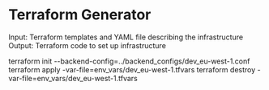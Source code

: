 # Terraform Generator

Input: Terraform templates and YAML file describing the infrastructure
Output: Terraform code to set up infrastructure

terraform init --backend-config=../backend_configs/dev_eu-west-1.conf
terraform apply -var-file=env_vars/dev_eu-west-1.tfvars
terraform destroy -var-file=env_vars/dev_eu-west-1.tfvars
